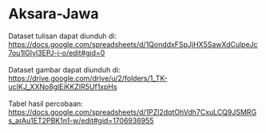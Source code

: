 # Aksara-Jawa

Dataset tulisan dapat diunduh di: </br>
https://docs.google.com/spreadsheets/d/1QonddxFSpJjHX5SawXdCulpeJc7ou1lGIyl3EPJ-j-o/edit#gid=0 </br>
 </br>
Dataset gambar dapat diunduh di: </br>
https://drive.google.com/drive/u/2/folders/1_TK-ucIKJ_XXNo8glEiKKZIR5Uf1xpHs </br>
 </br>
Tabel hasil percobaan: </br>
https://docs.google.com/spreadsheets/d/1PZl2dqtOhVdh7CxuLCQ9JSMRGs_arAu1ET2PBK1n1-w/edit#gid=1706936955 </br>
